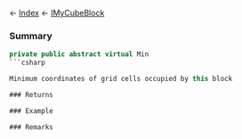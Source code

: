 ← [Index](Api-Index) ← [IMyCubeBlock](VRage.Game.ModAPI.Ingame.IMyCubeBlock)

### Summary

```csharp
private public abstract virtual Min
```csharp

Minimum coordinates of grid cells occupied by this block

### Returns

### Example

### Remarks

